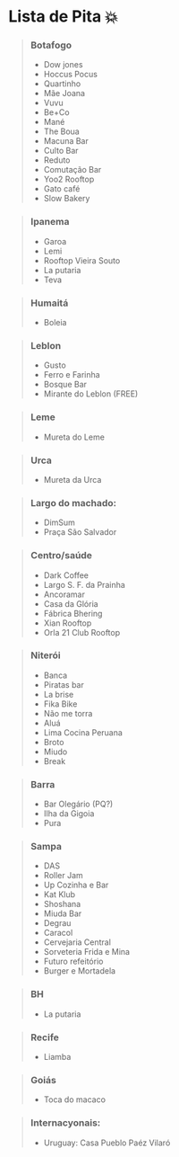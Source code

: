 # Lista de Pita :boom:

> ### Botafogo
> - Dow jones
> - Hoccus Pocus
> - Quartinho
> - Mãe Joana
> - Vuvu
> - Be+Co
> - Mané
> - The Boua
> - Macuna Bar
> - Culto Bar
> - Reduto
> - Comutação Bar 
> - Yoo2 Rooftop
> - Gato café
> - Slow Bakery

> ### Ipanema
> - Garoa
> - Lemi
> - Rooftop Vieira Souto
> - La putaria
> - Teva

> ### Humaitá
> - Boleia

> ### Leblon 
> - Gusto
> - Ferro e Farinha
> - Bosque Bar
> - Mirante do Leblon (FREE)

> ### Leme
> - Mureta do Leme

> ### Urca
> - Mureta da Urca

> ### Largo do machado:
> - DimSum
> - Praça São Salvador

> ### Centro/saúde
> - Dark Coffee
> - Largo S. F. da Prainha
> - Ancoramar
> - Casa da Glória
> - Fábrica Bhering
> - Xian Rooftop
> - Orla 21 Club Rooftop

> ### Niterói
> - Banca
> - Piratas bar
> - La brise
> - Fika Bike
> - Não me torra
> - Aluá
> - Lima Cocina Peruana
> - Broto
> - Miudo
> - Break

> ### Barra
> - Bar Olegário (PQ?)
> - Ilha da Gigoia
> - Pura

> ### Sampa
> - DAS
> - Roller Jam
> - Up Cozinha e Bar
> - Kat Klub
> - Shoshana
> - Miuda Bar
> - Degrau
> - Caracol
> - Cervejaria Central
> - Sorveteria Frida e Mina
> - Futuro refeitório
> - Burger e Mortadela

> ### BH
> - La putaria

> ### Recife
> - Liamba

> ### Goiás
> - Toca do macaco

> ### Internacyonais:
> - Uruguay: Casa Pueblo Paéz Vilaró